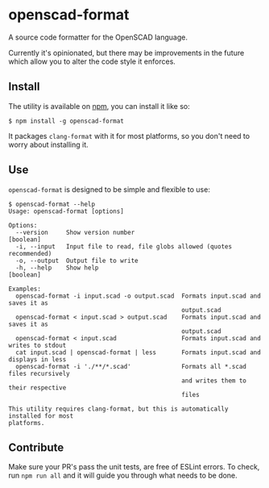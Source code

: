 # openscad-format
A source code formatter for the OpenSCAD language.

Currently it's opinionated, but there may be improvements in the future which
allow you to alter the code style it enforces.

## Install
The utility is available on [npm](), you can install it like so:
```
$ npm install -g openscad-format
```
It packages `clang-format` with it for most platforms, so you don't need to
worry about installing it.

## Use
`openscad-format` is designed to be simple and flexible to use:
```
$ openscad-format --help
Usage: openscad-format [options]

Options:
  --version     Show version number                                    [boolean]
  -i, --input   Input file to read, file globs allowed (quotes recommended)
  -o, --output  Output file to write
  -h, --help    Show help                                              [boolean]

Examples:
  openscad-format -i input.scad -o output.scad  Formats input.scad and saves it as
                                                output.scad
  openscad-format < input.scad > output.scad    Formats input.scad and saves it as
                                                output.scad
  openscad-format < input.scad                  Formats input.scad and writes to stdout
  cat input.scad | openscad-format | less       Formats input.scad and displays in less
  openscad-format -i './**/*.scad'              Formats all *.scad files recursively
                                                and writes them to their respective
                                                files

This utility requires clang-format, but this is automatically installed for most
platforms.
```

## Contribute
Make sure your PR's pass the unit tests, are free of ESLint errors. To check,
run `npm run all` and it will guide you through what needs to be done.
